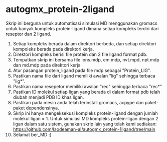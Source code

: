 # autogmx_protein-2ligand
Skrip ini berguna untuk automatisasi simulasi MD menggunakan gromacs untuk banyak kompleks protein-ligand dimana setiap kompleks terdiri dari reseptor dan 2 ligand. 

1. Setiap kompleks berada dalam direktori berbeda, dan setiap direktori kompoleks berada pada direktori kerja.
2. Direktori kompleks berisi file protein dan 2 file ligand format pdb.
3. Tempatkan skrip ini bersama file ions.mdp, em.mdp, nvt.mpd, npt.mdp dan md.mdp pada direktori kerja
4. Atur pasangan protein_ligand pada file mdp sebagai "Protein_LIG".
5. Pastikan nama file dari ligand memiliki awalan "lig" sehingga terbaca "lig*".
6. Pastikan nama resepetor memiliki awalan "rec" sehingga terbaca "rec*"
7. Pastikan ID molekul setiap ligan yang berada di dalam format pdb telah diubah menjadi PDB ID khas ligan.
8. Pastikan pada mesin anda telah terinstall gromacs, acpype dan paket-paket dependensinya.
9. Skrip ini hanya mengeksekusi kompleks protein-ligand dengan jumlah molekul ligan = 1. Untuk simulasi MD kompleks protein-ligan dengan 2 ligan dalam satu sistem, gunakan skrip lain yang telah kami sediakan:
    https://github.com/laodeaman-ai/autogmx_protein-1ligand/tree/main
11. Selamat ber_MD :)
